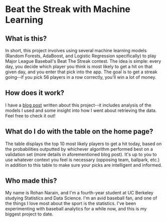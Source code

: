 # Beat the Streak with Machine Learning

## What is this?
In short, this project involves using several machine learning models (Random Forests, AdaBoost, and Logistic Regression specifically) to play Major League Baseball's Beat The Streak contest. The idea is simple: every day, you decide which player you think is most likely to get a hit on that given day, and you enter that pick into the app. The goal is to get a streak going--if you pick 56 players in a row correctly, you'll win a lot of money.

## How does it work?
I have a [blog post](https://decisionsandvisions.wordpress.com/2019/08/21/playing-beat-the-streak-using-machine-learning/) written about this project--it includes analysis of the models I used and some insight into how I went about retrieving the data. Feel free to check it out!

## What do I do with the table on the home page?
The table displays the top 10 most likely players to get a hit today, based on the probabilities outputted by whichever algorithm performed best on a validation set (more details in aforementioned blog post). It's up to you to use whatever context you feel is necessary (opposing team, ballpark, etc.) in addition to this table to make sure your picks are intelligent and informed.

## Who made this?
My name is Rohan Narain, and I'm a fourth-year student at UC Berkeley studying Statistics and Data Science. I'm an avid baseball fan, and one of the things I love most about the sport is the statistics. I've been experimenting with baseball analytics for a while now, and this is my biggest project to date.
